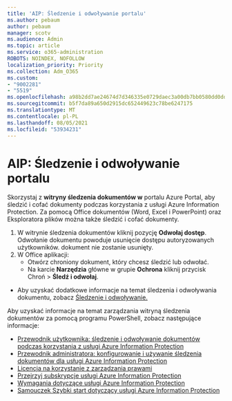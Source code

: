 ```yaml
---
title: 'AIP: Śledzenie i odwoływanie portalu'
ms.author: pebaum
author: pebaum
manager: scotv
ms.audience: Admin
ms.topic: article
ms.service: o365-administration
ROBOTS: NOINDEX, NOFOLLOW
localization_priority: Priority
ms.collection: Adm_O365
ms.custom:
- "9002281"
- "5519"
ms.openlocfilehash: a98b2dd7ae24674d7d346335e0729daec3a00db7bb0580dd0dd4ba08f58e7aca
ms.sourcegitcommit: b5f7da89a650d2915dc652449623c78be6247175
ms.translationtype: MT
ms.contentlocale: pl-PL
ms.lasthandoff: 08/05/2021
ms.locfileid: "53934231"
---
```

# <a name="aip-track-and-revoke-portal"></a>AIP: Śledzenie i odwoływanie portalu

Skorzystaj z **witryny śledzenia dokumentów w** portalu Azure Portal, aby śledzić i cofać dokumenty podczas korzystania z usługi Azure Information Protection. Za pomocą Office dokumentów (Word, Excel i PowerPoint) oraz Eksploratora plików można także śledzić i cofać dokumenty.

1. W witrynie śledzenia dokumentów kliknij pozycję **Odwołaj dostęp**. Odwołanie dokumentu powoduje usunięcie dostępu autoryzowanych użytkowników. dokument nie zostanie usunięty.
2. W Office aplikacji:
    - Otwórz chroniony dokument, który chcesz śledzić lub odwołać.
    - Na karcie **Narzędzia** główne w grupie **Ochrona** kliknij przycisk Chroń > **Śledź i odwołaj**.

- Aby uzyskać dodatkowe informacje na temat śledzenia i odwoływania dokumentu, zobacz [Śledzenie i odwoływanie.](https://docs.microsoft.com/azure/information-protection/rms-client/client-track-revoke)

Aby uzyskać informacje na temat zarządzania witryną śledzenia dokumentów za pomocą programu PowerShell, zobacz następujące informacje:
- [Przewodnik użytkownika: śledzenie i odwoływanie dokumentów podczas korzystania z usługi Azure Information Protection](https://docs.microsoft.com/azure/information-protection/rms-client/client-track-revoke)
- [Przewodnik administratora: konfigurowanie i używanie śledzenia dokumentów dla usługi Azure Information Protection](https://docs.microsoft.com/azure/information-protection/rms-client/client-admin-guide-document-tracking)
- [Licencja na korzystanie z zarządzania prawami](https://docs.microsoft.com/azure/information-protection/configure-usage-rights#rights-management-use-license)
- [Przejrzyj subskrypcje usługi Azure Information Protection](https://azure.microsoft.com/pricing/details/information-protection)
- [Wymagania dotyczące usługi Azure Information Protection](https://docs.microsoft.com/azure/information-protection/get-started/requirements)
- [Samouczek Szybki start dotyczący usługi Azure Information Protection](https://docs.microsoft.com/azure/information-protection/get-started/infoprotect-quick-start-tutorial)
